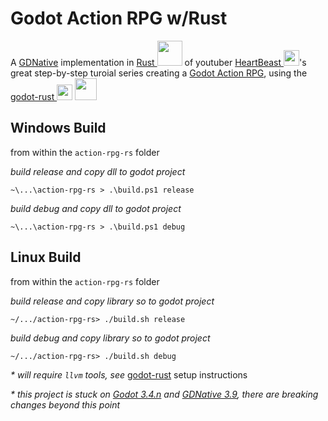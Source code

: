 # Godot Action RPG w/Rust
A [GDNative](https://docs.godotengine.org/en/stable/tutorials/plugins/gdnative/index.html) implementation in [Rust <img src="https://www.rustacean.net/assets/rustacean-flat-happy.svg" width="40"/>](https://www.rust-lang.org/)  of youtuber [HeartBeast <img src="https://yt3.ggpht.com/ytc/AKedOLSkfuN8VUPKr8FmL_42T-u3nd4MMx6VoY16V17BxA=s176-c-k-c0x00ffffff-no-rj" width=25>](https://www.youtube.com/c/uheartbeast)'s great step-by-step turoial series creating a [Godot Action RPG](https://tinyurl.com/5t7rstyx), using the [godot-rust <img src="https://godot-rust.github.io/godot-ferris.svg" width="25"/>](https://godot-rust.github.io/) <img src="https://crates.io/assets/Cargo-Logo-Small-c39abeb466d747f3be442698662c5260.png" width=35 />

## Windows Build
from within the ```action-rpg-rs``` folder

_build release and copy dll to godot project_

```shell
~\...\action-rpg-rs > .\build.ps1 release
```

_build debug and copy dll to godot project_

```shell
~\...\action-rpg-rs > .\build.ps1 debug
```

## Linux Build
from within the ```action-rpg-rs``` folder

_build release and copy library so to godot project_

```shell
~/.../action-rpg-rs> ./build.sh release
```

_build debug and copy library so to godot project_

```shell
~/.../action-rpg-rs> ./build.sh debug
```

_* will require ```llvm``` tools, see_ [godot-rust](https://godot-rust.github.io/book/getting-started/setup.html) setup instructions

_* this project is stuck on [Godot 3.4.n](https://godotengine.org/download/archive/#3.4.5) and [GDNative 3.9](https://crates.io/crates/gdnative/0.9.3), there are breaking changes beyond this point_